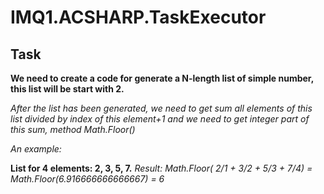 # IMQ1.ACSHARP.TaskExecutor
## Task

**We need to create a code for generate a N-length list of simple number, this list will be start with 2.**

*After the list has been generated, we need to get sum all elements of this list divided by index of this element+1 and we need to get integer part of this sum, method Math.Floor()*

*An example:*

**List for 4 elements: 2, 3, 5, 7.**
*Result: Math.Floor( 2/1 + 3/2 + 5/3 + 7/4) = Math.Floor(6.916666666666667) = 6*
